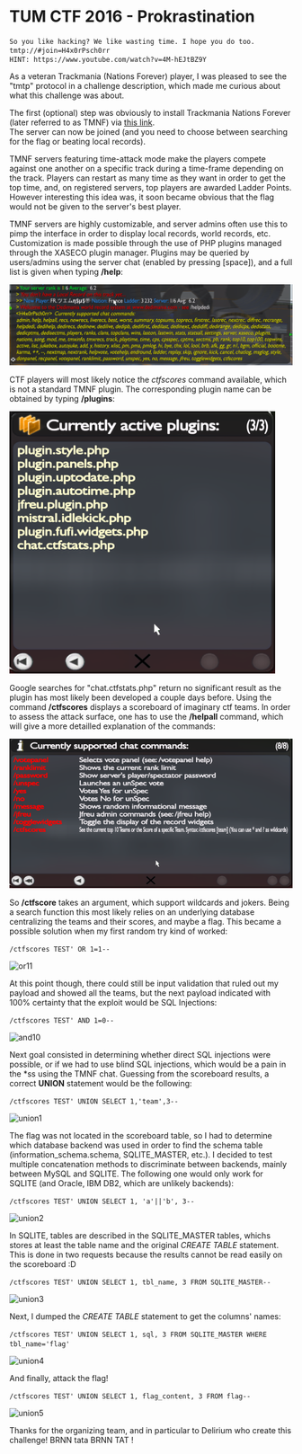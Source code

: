 # TUM CTF 2016 - Prokrastination

```
So you like hacking? We like wasting time. I hope you do too.
tmtp://#join=H4x0rPsch0rr
HINT: https://www.youtube.com/watch?v=4M-hEJtBZ9Y
```

  As a veteran Trackmania (Nations Forever) player, I was pleased to see the "tmtp" protocol in a challenge description, which made me curious about what this challenge was about.  

  The first (optional) step was obviously to install Trackmania Nations Forever (later referred to as TMNF) via [this link](http://files.trackmaniaforever.com/tmnationsforever_setup.exe).  
  The server can now be joined (and you need to choose between searching for the flag or beating local records).

  TMNF servers featuring time-attack mode make the players compete against one another on a specific track during a time-frame depending on the track. Players can restart as many time as they want in order to get the top time, and, on registered servers, top players are awarded Ladder Points.  
  However interesting this idea was, it soon became obvious that the flag would not be given to the server's best player.

  TMNF servers are highly customizable, and server admins often use this to pimp the interface in order to display local records, world records, etc.  
  Customization is made possible through the use of PHP plugins managed through the XASECO plugin manager. Plugins may be queried by users/admins using the server chat (enabled by pressing [space]), and a full list is given when typing **/help**:
  
  ![help](https://raw.githubusercontent.com/YoloSw4g/writeups/master/2016/TUMCTF/Misc-Prokrastination/resources/help.png)
  
  CTF players will most likely notice the *ctfscores* command available, which is not a standard TMNF plugin. The corresponding plugin name can be obtained by typing **/plugins**:
  
  ![plugins](https://raw.githubusercontent.com/YoloSw4g/writeups/master/2016/TUMCTF/Misc-Prokrastination/resources/plugins.png)
  
  Google searches for "chat.ctfstats.php" return no significant result as the plugin has most likely been developed a couple days before. Using the command **/ctfscores** displays a scoreboard of imaginary ctf teams. In order to assess the attack surface, one has to use the **/helpall** command, which will give a more detailled explanation of the commands:
  
  ![helpall](https://raw.githubusercontent.com/YoloSw4g/writeups/master/2016/TUMCTF/Misc-Prokrastination/resources/helpall.png)
  
  So **/ctfscore** takes an argument, which support wildcards and jokers. Being a search function this most likely relies on an underlying database centralizing the teams and their scores, and maybe a flag. This became a possible solution when my first random try kind of worked:
  
  ```/ctfscores TEST' OR 1=1--```

  ![or11](https://raw.githubusercontent.com/YoloSw4g/writeups/master/2016/TUMCTF/Misc-Prokrastination/resources/or1%3D1.png)
  
  At this point though, there could still be input validation that ruled out my payload and showed all the teams, but the next payload indicated with 100% certainty that the exploit would be SQL Injections:
  
  ```/ctfscores TEST' AND 1=0--```

  ![and10](https://raw.githubusercontent.com/YoloSw4g/writeups/master/2016/TUMCTF/Misc-Prokrastination/resources/AND1%3D0.png)
  
  Next goal consisted in determining whether direct SQL injections were possible, or if we had to use blind SQL injections, which would be a pain in the *ss using the TMNF chat. Guessing from the scoreboard results, a correct **UNION** statement would be the following:
  
  ```/ctfscores TEST' UNION SELECT 1,'team',3--```

  ![union1](https://raw.githubusercontent.com/YoloSw4g/writeups/master/2016/TUMCTF/Misc-Prokrastination/resources/union_1.png)
  
  The flag was not located in the scoreboard table, so I had to determine which database backend was used in order to find the schema table (information_schema.schema, SQLITE_MASTER, etc.). 
  I decided to test multiple concatenation methods to discriminate between backends, mainly between MySQL and SQLITE. The following one would only work for SQLITE (and Oracle, IBM DB2, which are unlikely backends):
  
  ```/ctfscores TEST' UNION SELECT 1, 'a'||'b', 3--```

  ![union2](https://raw.githubusercontent.com/YoloSw4g/writeups/master/2016/TUMCTF/Misc-Prokrastination/resources/union_2.png)
  
  In SQLITE, tables are described in the SQLITE_MASTER tables, whichs stores at least the table name and the original *CREATE TABLE* statement. This is done in two requests because the results cannot be read easily on the scoreboard :D
  
  ```/ctfscores TEST' UNION SELECT 1, tbl_name, 3 FROM SQLITE_MASTER--```

  ![union3](https://raw.githubusercontent.com/YoloSw4g/writeups/master/2016/TUMCTF/Misc-Prokrastination/resources/union_3.png)
  
  Next, I dumped the *CREATE TABLE* statement to get the columns' names:
  
  ```/ctfscores TEST' UNION SELECT 1, sql, 3 FROM SQLITE_MASTER WHERE tbl_name='flag'```

  ![union4](https://raw.githubusercontent.com/YoloSw4g/writeups/master/2016/TUMCTF/Misc-Prokrastination/resources/union_4.png)
  
  And finally, attack the flag!
  
  ```/ctfscores TEST' UNION SELECT 1, flag_content, 3 FROM flag--```

  ![union5](https://raw.githubusercontent.com/YoloSw4g/writeups/master/2016/TUMCTF/Misc-Prokrastination/resources/union_5.png)
  
  
Thanks for the organizing team, and in particular to Delirium who create this challenge!
BRNN tata BRNN TAT !
